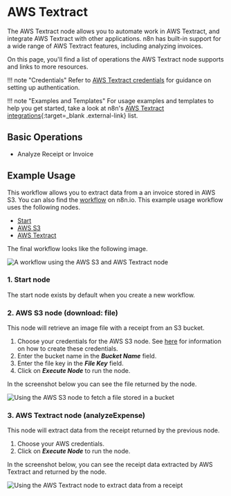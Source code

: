 # AWS Textract

The AWS Textract node allows you to automate work in AWS Textract, and integrate AWS Textract with other applications. n8n has built-in support for a wide range of AWS Textract features, including analyzing invoices.

On this page, you'll find a list of operations the AWS Textract node supports and links to more resources.

!!! note "Credentials"
    Refer to [AWS Textract credentials](https://docs.n8n.io/integrations/builtin/credentials/aws/) for guidance on setting up authentication. 

!!! note "Examples and Templates"
    For usage examples and templates to help you get started, take a look at n8n's [AWS Textract integrations](https://n8n.io/integrations/aws-textract/){:target=_blank .external-link} list.

## Basic Operations

- Analyze Receipt or Invoice

## Example Usage

This workflow allows you to extract data from a an invoice stored in AWS S3. You can also find the [workflow](https://n8n.io/workflows/1282) on n8n.io. This example usage workflow uses the following nodes.
- [Start](/integrations/builtin/core-nodes/n8n-nodes-base.start/)
- [AWS S3](/integrations/builtin/app-nodes/n8n-nodes-base.awsS3/)
- [AWS Textract]()

The final workflow looks like the following image.

![A workflow using the AWS S3 and AWS Textract node](/_images/integrations/builtin/app-nodes/awstextract/workflow.png)

### 1. Start node

The start node exists by default when you create a new workflow.

### 2. AWS S3 node (download: file)

This node will retrieve an image file with a receipt from an S3 bucket.

1. Choose your credentials for the AWS S3 node. See [here](/integrations/builtin/credentials/aws/) for information on how to create these credentials.
2. Enter the bucket name in the ***Bucket Name*** field.
3. Enter the file key in the ***File Key*** field.
4. Click on ***Execute Node*** to run the node.

In the screenshot below you can see the file returned by the node.

![Using the AWS S3 node to fetch a file stored in a bucket](/_images/integrations/builtin/app-nodes/awstextract/awss3_node.png)

### 3. AWS Textract node (analyzeExpense)

This node will extract data from the receipt returned by the previous node.

1. Choose your AWS credentials.
2. Click on ***Execute Node*** to run the node.

In the screenshot below, you can see the receipt data extracted by AWS Textract and returned by the node.

![Using the AWS Textract node to extract data from a receipt](/_images/integrations/builtin/app-nodes/awstextract/awstextract_node.png)
